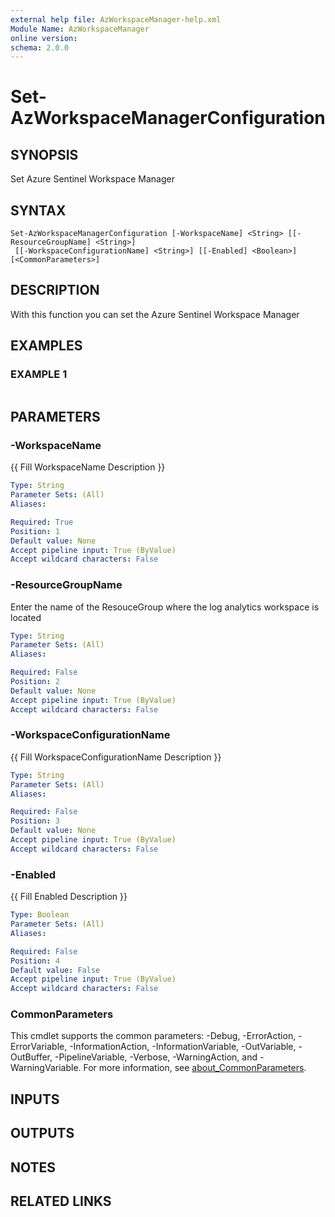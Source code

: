 ```yaml
---
external help file: AzWorkspaceManager-help.xml
Module Name: AzWorkspaceManager
online version:
schema: 2.0.0
---
```


# Set-AzWorkspaceManagerConfiguration

## SYNOPSIS
Set Azure Sentinel Workspace Manager

## SYNTAX

```
Set-AzWorkspaceManagerConfiguration [-WorkspaceName] <String> [[-ResourceGroupName] <String>]
 [[-WorkspaceConfigurationName] <String>] [[-Enabled] <Boolean>] [<CommonParameters>]
```

## DESCRIPTION
With this function you can set the Azure Sentinel Workspace Manager

## EXAMPLES

### EXAMPLE 1
```

```

## PARAMETERS

### -WorkspaceName
{{ Fill WorkspaceName Description }}

```yaml
Type: String
Parameter Sets: (All)
Aliases:

Required: True
Position: 1
Default value: None
Accept pipeline input: True (ByValue)
Accept wildcard characters: False
```

### -ResourceGroupName
Enter the name of the ResouceGroup where the log analytics workspace is located

```yaml
Type: String
Parameter Sets: (All)
Aliases:

Required: False
Position: 2
Default value: None
Accept pipeline input: True (ByValue)
Accept wildcard characters: False
```

### -WorkspaceConfigurationName
{{ Fill WorkspaceConfigurationName Description }}

```yaml
Type: String
Parameter Sets: (All)
Aliases:

Required: False
Position: 3
Default value: None
Accept pipeline input: True (ByValue)
Accept wildcard characters: False
```

### -Enabled
{{ Fill Enabled Description }}

```yaml
Type: Boolean
Parameter Sets: (All)
Aliases:

Required: False
Position: 4
Default value: False
Accept pipeline input: True (ByValue)
Accept wildcard characters: False
```

### CommonParameters
This cmdlet supports the common parameters: -Debug, -ErrorAction, -ErrorVariable, -InformationAction, -InformationVariable, -OutVariable, -OutBuffer, -PipelineVariable, -Verbose, -WarningAction, and -WarningVariable. For more information, see [about_CommonParameters](http://go.microsoft.com/fwlink/?LinkID=113216).

## INPUTS

## OUTPUTS

## NOTES

## RELATED LINKS
